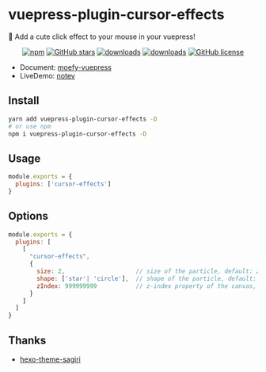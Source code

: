 # vuepress-plugin-cursor-effects <GitHubLink repo="moefyit/vuepress-plugin-cursor-effects"/>

:tada: Add a cute click effect to your mouse in your vuepress!

<p align="center">
   <a href="https://www.npmjs.com/package/vuepress-plugin-cursor-effects" target="_blank"><img alt="npm" src="https://img.shields.io/npm/v/vuepress-plugin-cursor-effects.svg"></a>
   <a href="https://github.com/moefyit/vuepress-plugin-cursor-effects/stargazers" target="_blank"><img alt="GitHub stars" src="https://img.shields.io/github/stars/moefyit/vuepress-plugin-cursor-effects"></a>
   <a href="https://www.npmjs.com/package/vuepress-plugin-cursor-effects" target="_blank"><img alt="downloads" src="https://img.shields.io/npm/dt/vuepress-plugin-cursor-effects.svg"></a>
   <a href="https://www.npmjs.com/package/vuepress-plugin-cursor-effects" target="_blank"><img alt="downloads" src="https://img.shields.io/npm/dm/vuepress-plugin-cursor-effects.svg"></a>
   <a href="https://github.com/moefyit/vuepress-plugin-cursor-effects/blob/master/LICENSE" target="_blank"><img alt="GitHub license" src="https://img.shields.io/github/license/moefyit/vuepress-plugin-cursor-effects"></a>
</p>

- Document: [moefy-vuepress](https://moefyit.github.io/moefy-vuepress/)
- LiveDemo: [notev](https://www.sigure.xyz/)

## Install

``` bash
yarn add vuepress-plugin-cursor-effects -D
# or use npm
npm i vuepress-plugin-cursor-effects -D
```

## Usage

``` javascript
module.exports = {
  plugins: ['cursor-effects']
}
```

## Options

``` js
module.exports = {
  plugins: [
    [
      "cursor-effects",
      {
        size: 2,                    // size of the particle, default: 2
        shape: ['star'| 'circle'],  // shape of the particle, default: 'star'
        zIndex: 999999999           // z-index property of the canvas, default: 999999999
      }
    ]
  ]
}
```

## Thanks

- [hexo-theme-sagiri](https://github.com/DIYgod/diygod.me/blob/master/themes/sagiri/src/cursor-effects.js)
